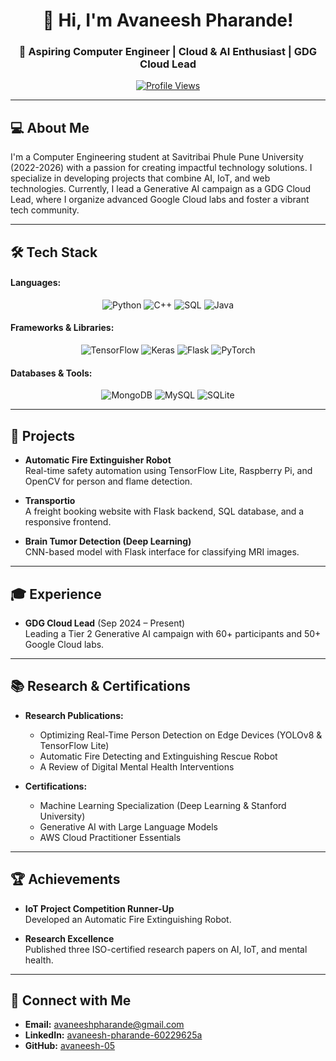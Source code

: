  <div align="center">
  
# 👋 Hi, I'm Avaneesh Pharande!

### 🚀 Aspiring Computer Engineer | Cloud & AI Enthusiast | GDG Cloud Lead

[![Profile Views](https://komarev.com/ghpvc/?username=avaneesh-05&label=Profile%20Views&color=0e75b6&style=flat)](https://github.com/avaneesh-05)

</div>

---

## 💻 About Me

I'm a Computer Engineering student at Savitribai Phule Pune University (2022-2026) with a passion for creating impactful technology solutions. I specialize in developing projects that combine AI, IoT, and web technologies. Currently, I lead a Generative AI campaign as a GDG Cloud Lead, where I organize advanced Google Cloud labs and foster a vibrant tech community.

---

## 🛠️ Tech Stack

#### **Languages:**
<p align="center">
  <img src="https://img.shields.io/badge/Python-3776AB?style=for-the-badge&logo=python&logoColor=white" alt="Python" />
  <img src="https://img.shields.io/badge/C++-00599C?style=for-the-badge&logo=c%2B%2B&logoColor=white" alt="C++" />
  <img src="https://img.shields.io/badge/SQL-4479A1?style=for-the-badge&logo=mysql&logoColor=white" alt="SQL" />
  <img src="https://img.shields.io/badge/Java-007396?style=for-the-badge&logo=java&logoColor=white" alt="Java" />
</p>

#### **Frameworks & Libraries:**
<p align="center">
  <img src="https://img.shields.io/badge/TensorFlow-FF6F00?style=for-the-badge&logo=tensorflow&logoColor=white" alt="TensorFlow" />
  <img src="https://img.shields.io/badge/Keras-D00000?style=for-the-badge&logo=keras&logoColor=white" alt="Keras" />
  <img src="https://img.shields.io/badge/Flask-000000?style=for-the-badge&logo=flask&logoColor=white" alt="Flask" />
  <img src="https://img.shields.io/badge/PyTorch-EE4C2C?style=for-the-badge&logo=pytorch&logoColor=white" alt="PyTorch" />
</p>

#### **Databases & Tools:**
<p align="center">
  <img src="https://img.shields.io/badge/MongoDB-47A248?style=for-the-badge&logo=mongodb&logoColor=white" alt="MongoDB" />
  <img src="https://img.shields.io/badge/MySQL-4479A1?style=for-the-badge&logo=mysql&logoColor=white" alt="MySQL" />
  <img src="https://img.shields.io/badge/SQLite-003B57?style=for-the-badge&logo=sqlite&logoColor=white" alt="SQLite" />
</p>

---

## 🚀 Projects

- **Automatic Fire Extinguisher Robot**  
  Real-time safety automation using TensorFlow Lite, Raspberry Pi, and OpenCV for person and flame detection.

- **Transportio**  
  A freight booking website with Flask backend, SQL database, and a responsive frontend.

- **Brain Tumor Detection (Deep Learning)**  
  CNN-based model with Flask interface for classifying MRI images.

---

## 🎓 Experience

- **GDG Cloud Lead** (Sep 2024 – Present)  
  Leading a Tier 2 Generative AI campaign with 60+ participants and 50+ Google Cloud labs.

---

## 📚 Research & Certifications

- **Research Publications:**
  - Optimizing Real-Time Person Detection on Edge Devices (YOLOv8 & TensorFlow Lite)
  - Automatic Fire Detecting and Extinguishing Rescue Robot
  - A Review of Digital Mental Health Interventions

- **Certifications:**
  - Machine Learning Specialization (Deep Learning & Stanford University)
  - Generative AI with Large Language Models
  - AWS Cloud Practitioner Essentials

---

## 🏆 Achievements

- **IoT Project Competition Runner-Up**  
  Developed an Automatic Fire Extinguishing Robot.

- **Research Excellence**  
  Published three ISO-certified research papers on AI, IoT, and mental health.

---

## 💌 Connect with Me

- **Email:** [avaneeshpharande@gmail.com](mailto:avaneeshpharande@gmail.com)
- **LinkedIn:** [avaneesh-pharande-60229625a](https://www.linkedin.com/in/avaneesh-pharande-60229625a)
- **GitHub:** [avaneesh-05](https://github.com/avaneesh-05)
